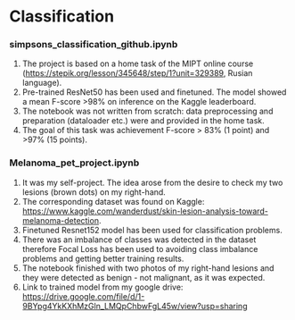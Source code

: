 # Classification

### simpsons_classification_github.ipynb
1. The project is based on a home task of the MIPT online course (https://stepik.org/lesson/345648/step/1?unit=329389, Rusian language).
2. Pre-trained ResNet50 has been used and finetuned. The model showed a mean F-score >98% on inference on the Kaggle leaderboard.
3. The notebook was not written from scratch: data preprocessing and preparation (dataloader etc.) were and provided in the home task. 
4. The goal of this task was achievement F-score > 83% (1 point) and >97% (15 points).

### Melanoma_pet_project.ipynb
1. It was my self-project. The idea arose from the desire to check my two lesions (brown dots) on my right-hand.
2. The corresponding dataset was found on Kaggle: https://www.kaggle.com/wanderdust/skin-lesion-analysis-toward-melanoma-detection. 
3. Finetuned Resnet152 model has been used for classification problems.
4. There was an imbalance of classes was detected in the dataset therefore Focal Loss has been used to avoiding class imbalance problems and getting better training results.
5. The notebook finished with two photos of my right-hand lesions and they were detected as benign - not malignant, as it was expected. 
6. Link to trained model from my google drive: https://drive.google.com/file/d/1-9BYpg4YkKXhMzGln_LMQpChbwFgL45w/view?usp=sharing
